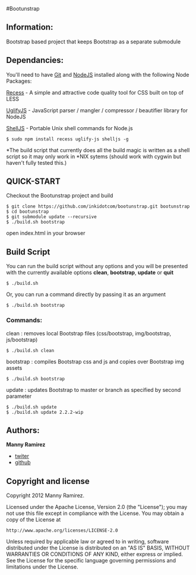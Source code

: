 #Bootunstrap

Information:
---------------------

Bootstrap based project that keeps Bootstrap as a separate submodule



Dependancies:
---------------------

You'll need to have [Git](http://git-scm.com/) and  [NodeJS](http://nodejs.org/) installed along with the following Node Packages:

[Recess](https://github.com/twitter/recess) - A simple and attractive code quality tool for CSS built on top of LESS

[UglifyJS](https://github.com/mishoo/UglifyJS) - JavaScript parser / mangler / compressor / beautifier library for NodeJS

[ShellJS](https://github.com/arturadib/shelljs) - Portable Unix shell commands for Node.js

    $ sudo npm install recess uglify-js shelljs -g

*The build script that currently does all the build magic is written as a shell script so it may only work in *NIX sytems (should work with cygwin but haven't fully tested this.)



QUICK-START
---------------------

Checkout the Bootunstrap project and build

    $ git clone https://github.com/inkidotcom/bootunstrap.git bootunstrap
    $ cd bootunstrap
    $ git submodule update --recursive
    $ ./build.sh bootstrap

open index.html in your browser



Build Script
---------------------

You can run the build script without any options and you will be presented with the currently available options **clean**, **bootstrap**, **update** or **quit**

    $ ./build.sh

Or, you can run a command directly by passing it as an argument

    $ ./build.sh bootstrap

### Commands:

clean
: removes local Bootstrap files (css/bootstrap, img/bootstrap, js/bootstrap)

    $ ./build.sh clean

bootstrap
: compiles Bootstrap css and js and copies over Bootstrap img assets

    $ ./build.sh bootstrap

update <branch>
: updates Bootstrap to master or branch as specified by second parameter

    $ ./build.sh update
    $ ./build.sh update 2.2.2-wip



Authors:
---------------------

**Manny Ramirez**

+ [twiter](http://twitter.com/inki)
+ [github](https://github.com/inkidotcom)



Copyright and license
---------------------

Copyright 2012 Manny Ramirez.

Licensed under the Apache License, Version 2.0 (the "License");
you may not use this file except in compliance with the License.
You may obtain a copy of the License at

    http://www.apache.org/licenses/LICENSE-2.0

Unless required by applicable law or agreed to in writing, software
distributed under the License is distributed on an "AS IS" BASIS,
WITHOUT WARRANTIES OR CONDITIONS OF ANY KIND, either express or implied.
See the License for the specific language governing permissions and
limitations under the License.
